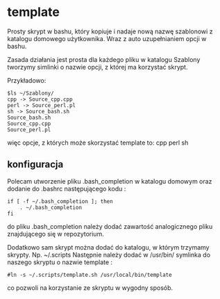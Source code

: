 template
========
Prosty skrypt w bashu, który kopiuje i nadaje nową nazwę szablonowi z katalogu domowego użytkownika.
Wraz z auto uzupełnianiem opcji w bashu.

Zasada działania jest prosta dla każdego pliku w katalogu Szablony tworzymy simlinki o nazwie opcji, z której ma korzystać skrypt.

Przykładowo:

    $ls ~/Szablony/
    cpp -> Source_cpp.cpp
    perl -> Source_perl.pl
    sh -> Source_bash.sh
    Source_bash.sh
    Source_cpp.cpp
    Source_perl.pl

więc opcje, z których może skorzystać template to:
cpp perl sh

konfiguracja
------------
Polecam utworzenie pliku .bash_completion w katalogu domowym oraz dodanie do .bashrc następującego kodu :

    if [ -f ~/.bash_completion ]; then
        . ~/.bash_completion
    fi

do pliku .bash_completion należy dodać zawartość analogicznego pliku znajdującego się w repozytorium.

Dodatkowo sam skrypt można dodać do katalogu, w którym trzymamy skrypty. Np. ~/.scripts
Następnie należy dodać w /usr/bin/ symlinka do naszego skryptu o nazwie template :

    #ln -s ~/.scripts/template.sh /usr/local/bin/template

co pozwoli na korzystanie ze skryptu w wygodny sposób.
